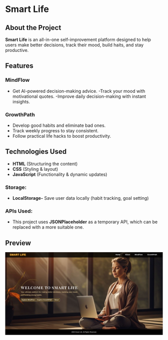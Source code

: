 # Smart Life

## About the Project

**Smart Life** is an all-in-one self-improvement platform designed to help users make better decisions, track their mood, build haits, and stay productive.

## Features

### MindFlow

- Get AI-powered decision-making advice.
  -Track your mood with motivational quotes.
  -Improve daily decision-making with instant insights.

### GrowthPath

- Develop good habits and eliminate bad ones.
- Track weekly progress to stay consistent.
- Follow practical life hacks to boost productivity.

## Technologies Used

- **HTML** (Structuring the content)
- **CSS** (Styling & layout)
- **JavaScript** (Functionality & dynamic updates)

### Storage:

- **LocalStorage-** Save user data locally (habit tracking, goal setting)

### APIs Used:

- This project uses **JSONPlaceholder** as a temporary API, which can be replaced with a more suitable one.

## Preview

![Smart Life](/images/pic.png)
